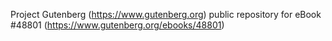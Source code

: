 Project Gutenberg (https://www.gutenberg.org) public repository for eBook #48801 (https://www.gutenberg.org/ebooks/48801)
